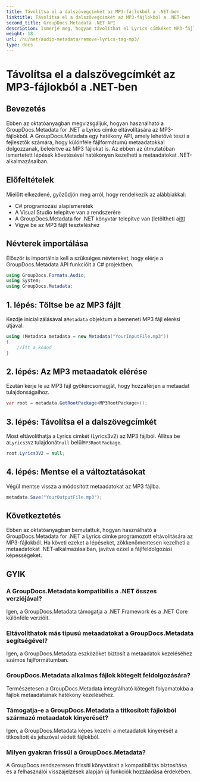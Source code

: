 ```yaml
---
title: Távolítsa el a dalszövegcímkét az MP3-fájlokból a .NET-ben
linktitle: Távolítsa el a dalszövegcímkét az MP3-fájlokból a .NET-ben
second_title: GroupDocs.Metadata .NET API
description: Ismerje meg, hogyan távolíthat el Lyrics címkéket MP3-fájlokból a GroupDocs.Metadata for .NET segítségével. Kövesse lépésenkénti útmutatónkat a hatékony metaadatok kezeléséhez.
weight: 18
url: /hu/net/audio-metadata/remove-lyrics-tag-mp3/
type: docs
---
```

# Távolítsa el a dalszövegcímkét az MP3-fájlokból a .NET-ben

## Bevezetés
Ebben az oktatóanyagban megvizsgáljuk, hogyan használható a GroupDocs.Metadata for .NET a Lyrics címke eltávolítására az MP3-fájlokból. A GroupDocs.Metadata egy hatékony API, amely lehetővé teszi a fejlesztők számára, hogy különféle fájlformátumú metaadatokkal dolgozzanak, beleértve az MP3 fájlokat is. Az ebben az útmutatóban ismertetett lépések követésével hatékonyan kezelheti a metaadatokat .NET-alkalmazásaiban.
## Előfeltételek
Mielőtt elkezdené, győződjön meg arról, hogy rendelkezik az alábbiakkal:
- C# programozási alapismeretek
- A Visual Studio telepítve van a rendszerére
-  A GroupDocs.Metadata for .NET könyvtár telepítve van (letöltheti a[itt](https://releases.groupdocs.com/metadata/net/))
- Vigye be az MP3 fájlt teszteléshez

## Névterek importálása
Először is importálnia kell a szükséges névtereket, hogy elérje a GroupDocs.Metadata API funkcióit a C# projektben.
```csharp
using GroupDocs.Formats.Audio;
using System;
using GroupDocs.Metadata;
```
## 1. lépés: Töltse be az MP3 fájlt
 Kezdje inicializálásával a`Metadata` objektum a bemeneti MP3 fájl elérési útjával.
```csharp
using (Metadata metadata = new Metadata("YourInputFile.mp3"))
{
    //Itt a kódod
}
```
## 2. lépés: Az MP3 metaadatok elérése
Ezután kérje le az MP3 fájl gyökércsomagját, hogy hozzáférjen a metaadat tulajdonságaihoz.
```csharp
var root = metadata.GetRootPackage<MP3RootPackage>();
```
## 3. lépés: Távolítsa el a dalszövegcímkét
 Most eltávolíthatja a Lyrics címkét (Lyrics3v2) az MP3 fájlból. Állítsa be a`Lyrics3V2` tulajdonát`null` belül`MP3RootPackage`.
```csharp
root.Lyrics3V2 = null;
```
## 4. lépés: Mentse el a változtatásokat
Végül mentse vissza a módosított metaadatokat az MP3 fájlba.
```csharp
metadata.Save("YourOutputFile.mp3");
```

## Következtetés
Ebben az oktatóanyagban bemutattuk, hogyan használható a GroupDocs.Metadata for .NET a Lyrics címke programozott eltávolítására az MP3-fájlokból. Ha követi ezeket a lépéseket, zökkenőmentesen kezelheti a metaadatokat .NET-alkalmazásaiban, javítva ezzel a fájlfeldolgozási képességeket.

## GYIK
### A GroupDocs.Metadata kompatibilis a .NET összes verziójával?
Igen, a GroupDocs.Metadata támogatja a .NET Framework és a .NET Core különféle verzióit.
### Eltávolíthatok más típusú metaadatokat a GroupDocs.Metadata segítségével?
Igen, a GroupDocs.Metadata eszközöket biztosít a metaadatok kezeléséhez számos fájlformátumban.
### GroupDocs.Metadata alkalmas fájlok kötegelt feldolgozására?
Természetesen a GroupDocs.Metadata integrálható kötegelt folyamatokba a fájlok metaadatainak hatékony kezeléséhez.
### Támogatja-e a GroupDocs.Metadata a titkosított fájlokból származó metaadatok kinyerését?
Igen, a GroupDocs.Metadata képes kezelni a metaadatok kinyerését a titkosított és jelszóval védett fájlokból.
### Milyen gyakran frissül a GroupDocs.Metadata?
A GroupDocs rendszeresen frissíti könyvtárait a kompatibilitás biztosítása és a felhasználói visszajelzések alapján új funkciók hozzáadása érdekében.
